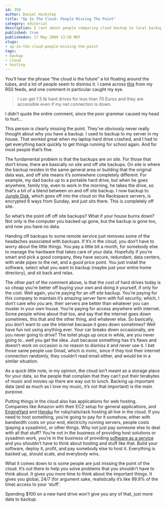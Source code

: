 ```yaml
--- 
id: 358
author: Daniel Huckstep
title: "Up In The Cloud: People Missing The Point"
category: editorial
description: I rant about people comparing cloud backup to local backup.
published: true
publishedon: 17 May 2009 13:58 MDT
slugs: 
- up-in-the-cloud-people-missing-the-point
tags: 
- backup
- cloud
- hosting
---
```

You’ll hear the phrase “the cloud is the future” a lot floating around
the tubes, and a lot of people seem to dismiss it. I came across
[this](http://www.linuxhaxor.net/2009/05/16/ubuntu-one-future-of-ubuntu/)
from my RSS feeds, and one comment in particular caught my eye.

> I can get 1.5 tb hard drives for less than 70 Euros and they are
> accessible even if my net connection is down.

I didn’t quote the entire comment, since the poor grammar caused my head
to hurt…

This person is clearly missing the point. They’ve obviously never really
thought about why you have a backup. I used to backup to my server in my
house. That worked great when my laptop hard drive crashed, and I had to
get everything back quickly to get things running for school again. And
for most people that’s fine.

The fundamental problem is that the backups are *on site*. For those
that don’t know, there are basically on site and off site backups. On
site is where the backup resides in the same general area or building
that the original data was, and off site means it’s somewhere completely
different. For example, my dad backs up to a portable hard drive, but
when he goes anywhere, family trip, even to work in the morning, he
takes the drive, so that’s a bit of a blend between on and off site
backup. I now backup to [Jungle Disk](http://www.jungledisk.com/), which
goes off into the cloud on the Rackspace servers, is encrypted 6 ways
from Sunday, and just sits there. This is completely off site.

So what’s the point off off site backups? What if your house burns down?
Not only is the computer you backed up gone, but the backup is gone too,
and now you have no data.

Handing off backups to some remote service just removes some of the
headaches associated with backups. If it’s in the cloud, you don’t have
to worry about the little things. You pay a little bit a month, for
somebody else to manage the hardware that takes care of your data.
Hopefully if you’re smart and pick a good company, they have secure,
redundant, data centers, with wide pipes to the net, and a good price
point. You just install the software, select what you want to backup
(maybe just your entire home directory), and sit back and relax.

The other part of the comment above, is that the cost of hard drives
today is so cheap you’re better off buying your own and doing it
yourself, if only for the cost. Well again, you’re paying for an off
site backup. You’re paying for this company to maintain it’s amazing
server farm with full security, which, I don’t care who you are, their
servers are better than whatever you can muster in your own house.
You’re paying for access anywhere with internet. Some people whine about
that too, and say that the internet goes down sometimes, this that and
the other thing, and whatever else. So basically, you don’t want to use
the internet because it goes down sometimes? Well have fun not using
anything ever. Your car breaks down occasionally, are you never going to
drive? The toilet plugs up once in while, are you never going to…well
you get the idea. Just because something has it’s flaws and doesn’t work
on occasion is no reason to dismiss it and never use it. I bet those
same people use Gmail, which is ironic, since if they lost their
internet connection randomly, they couldn’t read email either, and would
be in a similar situation.

As a quick little note, in my opinion, the cloud isn’t meant as a
storage place for your data, so the people that complain that they can’t
put their terabytes of music and movies up there are way out to lunch.
Backing up important data (and as much as I love my music, it’s not that
important) is the main purpose.

Putting things in the cloud also has applications for web hosting.
Companies like Amazon with their EC2 setup for general applications, and
[EngineYard](http://www.engineyard.com/) and
[Heroku](http://heroku.com/) for ruby/rails/rack hosting all live in the
cloud. If you need to host something, you’re going to pay for it
somehow, either with bandwidth costs on your end, electricity running
servers, people costs (paying a sysadmin), or other things. Why not just
pay someone else to deal with all that stuff? You’re not in the business
of providing host solutions or sysadmin work, you’re in the business of
providing [software as a
service](http://en.wikipedia.org/wiki/Software_as_a_service) and you
shouldn’t have to think about hosting and stuff like that. Build your
software, deploy it, profit, and pay somebody else to host it.
Everything is backed up, should scale, and everybody wins.

What it comes down to is some people are just missing the point of the
cloud. It’s out there to help you solve problems that you shouldn’t have
to think about. It gives you more time to think about the important
things. It gives you global, 24/7 (for argument sake, realistically it’s
like 99.9% of the time) access to your ‘stuff’.

Spending \$100 on a new hard drive won’t give you any of that, just more
data to backup.